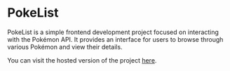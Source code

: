 # PokeList

PokeList is a simple frontend development project focused on interacting with the Pokémon API. It provides an interface for users to browse through various Pokémon and view their details.

You can visit the hosted version of the project [here](https://barkinvar.github.io/PokeList/).
